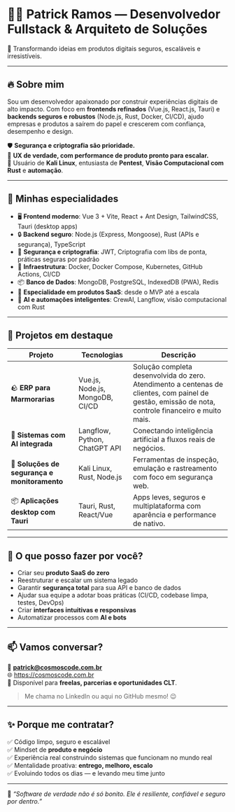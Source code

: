 # 👨‍💻 Patrick Ramos — Desenvolvedor Fullstack & Arquiteto de Soluções

🚀 Transformando ideias em produtos digitais seguros, escaláveis e irresistíveis.

---

## 🔥 Sobre mim

Sou um desenvolvedor apaixonado por construir experiências digitais de alto impacto. Com foco em **frontends refinados** (Vue.js, React.js, Tauri) e **backends seguros e robustos** (Node.js, Rust, Docker, CI/CD), ajudo empresas e produtos a saírem do papel e crescerem com confiança, desempenho e design.

🛡️ **Segurança e criptografia são prioridade.**  
🎯 **UX de verdade, com performance de produto pronto para escalar.**  
🐧 Usuário de **Kali Linux**, entusiasta de **Pentest**, **Visão Computacional com Rust** e **automação**.

---

## 🧠 Minhas especialidades

- 🖥️ **Frontend moderno**: Vue 3 + Vite, React + Ant Design, TailwindCSS, Tauri (desktop apps)
- 🔒 **Backend seguro**: Node.js (Express, Mongoose), Rust (APIs e segurança), TypeScript
- 🔐 **Segurança e criptografia**: JWT, Criptografia com libs de ponta, práticas seguras por padrão
- 🐋 **Infraestrutura**: Docker, Docker Compose, Kubernetes, GitHub Actions, CI/CD
- 📦 **Banco de Dados**: MongoDB, PostgreSQL, IndexedDB (PWA), Redis
- 🎯 **Especialidade em produtos SaaS**: desde o MVP até a escala
- 🧬 **AI e automações inteligentes**: CrewAI, Langflow, visão computacional com Rust

---

## 📌 Projetos em destaque

| Projeto | Tecnologias | Descrição |
|--------|-------------|-----------|
| 🪨 **ERP para Marmorarias** | Vue.js, Node.js, MongoDB, CI/CD | Solução completa desenvolvida do zero. Atendimento a centenas de clientes, com painel de gestão, emissão de nota, controle financeiro e muito mais. |
| 🧠 **Sistemas com AI integrada** | Langflow, Python, ChatGPT API | Conectando inteligência artificial a fluxos reais de negócios. |
| 🧪 **Soluções de segurança e monitoramento** | Kali Linux, Rust, Node.js | Ferramentas de inspeção, emulação e rastreamento com foco em segurança web. |
| 📦 **Aplicações desktop com Tauri** | Tauri, Rust, React/Vue | Apps leves, seguros e multiplataforma com aparência e performance de nativo. |

---

## 💬 O que posso fazer por você?

- Criar seu **produto SaaS do zero**
- Reestruturar e escalar um sistema legado
- Garantir **segurança total** para sua API e banco de dados
- Ajudar sua equipe a adotar boas práticas (CI/CD, codebase limpa, testes, DevOps)
- Criar **interfaces intuitivas e responsivas**
- Automatizar processos com **AI e bots**

---

## 📫 Vamos conversar?

📧 **patrick@cosmoscode.com.br**  
🌐 https://cosmoscode.com.br  
📱 Disponível para **freelas, parcerias e oportunidades CLT**.  

> Me chama no LinkedIn ou aqui no GitHub mesmo! 😉

---

## ✨ Porque me contratar?

✅ Código limpo, seguro e escalável  
✅ Mindset de **produto e negócio**  
✅ Experiência real construindo sistemas que funcionam no mundo real  
✅ Mentalidade proativa: **entrego, melhoro, escalo**  
✅ Evoluindo todos os dias — e levando meu time junto

---

🔐 *“Software de verdade não é só bonito. Ele é resiliente, confiável e seguro por dentro.”*
